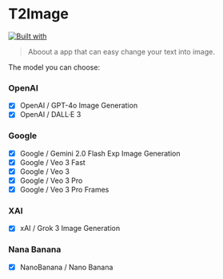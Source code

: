 # T2Image

[![Built with](https://img.shields.io/badge/Built%20with-Stima%20API-blueviolet?logo=robot)](https://api.stima.tech)

> Aboout a app that can easy change your text into image.

The model you can choose:

### OpenAI
- [X] OpenAI / GPT-4o Image Generation
- [X] OpenAI / DALL·E 3

### Google
- [X] Google / Gemini 2.0 Flash Exp Image Generation
- [X] Google / Veo 3 Fast
- [X] Google / Veo 3
- [X] Google / Veo 3 Pro
- [X] Google / Veo 3 Pro Frames

### XAI
- [X] xAI / Grok 3 Image Generation

### Nana Banana
- [X] NanoBanana / Nano Banana
